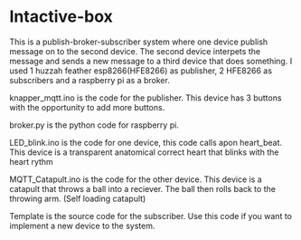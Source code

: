 # Intactive-box

This is a publish-broker-subscriber system where one device publish message on to the second device. 
The second device interpets the message and sends a new message to a third device that does something.
I used 1 huzzah feather esp8266(HFE8266) as publisher, 2 HFE8266 as subscribers and a raspberry pi as a broker.

knapper_mqtt.ino is the code for the publisher.
This device has 3 buttons with the opportunity to add more buttons. 

broker.py is the python code for raspberry pi.

LED_blink.ino is the code for one device, this code calls apon heart_beat. 
This device is a transparent anatomical correct heart that blinks with the heart rythm

MQTT_Catapult.ino is the code for the other device.
This device is a catapult that throws a ball into a reciever. The ball then rolls back to the throwing arm.
(Self loading catapult)

Template is the source code for the subscriber. Use this code if you want to implement a new device to the system.
